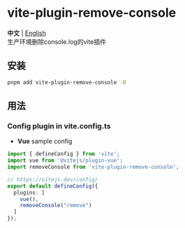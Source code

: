 # vite-plugin-remove-console

**中文** | [English](./README.md)  
生产环境删除console.log的vite插件

## 安装

```bash
pnpm add vite-plugin-remove-console -D
```

## 用法

### Config plugin in vite.config.ts

- **Vue** sample config

```ts
import { defineConfig } from 'vite';
import vue from '@vitejs/plugin-vue';
import removeConsole from 'vite-plugin-remove-console';

// https://vitejs.dev/config/
export default defineConfig({
  plugins: [
    vue(),
    removeConsole("remove")
  ]
});
```